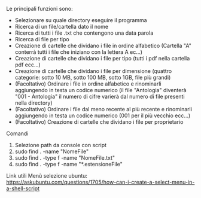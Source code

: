 Le principali funzioni sono:

-   Selezionare su quale directory eseguire il programma
-   Ricerca di un file/cartella dato il nome
-   Ricerca di tutti i file .txt che contengono una data parola
-   Ricerca di file per tipo
-   Creazione di cartelle che dividano i file in ordine alfabetico (Cartella "A" conterrà tutti i file che iniziano con la lettera A ec...)
-   Creazione di cartelle che dividano i file per tipo (tutti i pdf nella cartella pdf ecc...)
-   Creazione di cartelle che dividano i file per dimensione (quattro categorie: sotto 10 MB, sotto 100 MB, sotto 1GB, file più grandi)
-   (Facoltativo) Ordinare i file in ordine alfabetico e rinominarli aggiungendo in testa un codice numerico (il file "Antologia" diventerà "001 - Antologia" il numero di cifre varierà dal numero di file presenti nella directory)
-   (Facoltativo) Ordinare i file dal meno recente al più recente e rinominarli aggiungendo in testa un codice numerico (001 per il più vecchio ecc...)
-   (Facoltativo) Creazione di cartelle che dividano i file per proprietario


Comandi

1) Selezione path da console con script
2) sudo find . -name "NomeFile" 
3) sudo find . -type f -name "NomeFile.txt"
4) sudo find . -type f -name "*.estensioneFile"



Link utili
Menù selezione ubuntu:
	https://askubuntu.com/questions/1705/how-can-i-create-a-select-menu-in-a-shell-script
